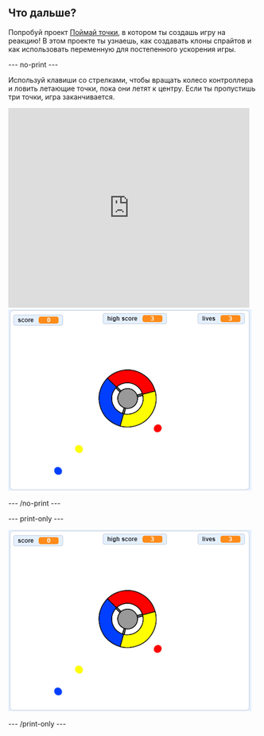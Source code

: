 ## Что дальше?

Попробуй проект [Поймай точки](https://projects.raspberrypi.org/en/projects/catch-the-dots?utm_source=pathway&utm_medium=whatnext&utm_campaign=projects), в котором ты создашь игру на реакцию! В этом проекте ты узнаешь, как создавать клоны спрайтов и как использовать переменную для постепенного ускорения игры.

\--- no-print \---

Используй клавиши со стрелками, чтобы вращать колесо контроллера и ловить летающие точки, пока они летят к центру. Если ты пропустишь три точки, игра заканчивается.

<div class="scratch-preview">
  <iframe allowtransparency="true" width="485" height="402" src="https://scratch.mit.edu/projects/embed/252923761/?autostart=false" frameborder="0" scrolling="no"></iframe>
  <img src="images/dots-final.png">
</div>

\--- /no-print \---

\--- print-only \---

![скриншот точек](images/dots-final.png)

\--- /print-only \---